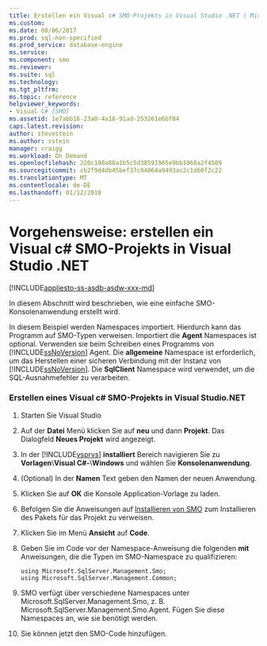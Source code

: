```yaml
---
title: Erstellen ein Visual c# SMO-Projekts in Visual Studio .NET | Microsoft Docs
ms.custom: 
ms.date: 08/06/2017
ms.prod: sql-non-specified
ms.prod_service: database-engine
ms.service: 
ms.component: smo
ms.reviewer: 
ms.suite: sql
ms.technology: 
ms.tgt_pltfrm: 
ms.topic: reference
helpviewer_keywords:
- Visual C# [SMO]
ms.assetid: 1e7abb16-23a0-4a18-91ad-253261e6bf84
caps.latest.revision: 
author: stevestein
ms.author: sstein
manager: craigg
ms.workload: On Demand
ms.openlocfilehash: 220c190a88a1b5c5d38591905e9bb1060a2f4509
ms.sourcegitcommit: cb2f9d4db45bef37c04064a9493ac2c1d60f2c22
ms.translationtype: MT
ms.contentlocale: de-DE
ms.lasthandoff: 01/12/2018
---
```

# <a name="how-to-create-a-visual-c-smo-project-in-visual-studio-net"></a>Vorgehensweise: erstellen ein Visual c# SMO-Projekts in Visual Studio .NET
[!INCLUDE[appliesto-ss-asdb-asdw-xxx-md](../../includes/appliesto-ss-asdb-asdw-xxx-md.md)]

  In diesem Abschnitt wird beschrieben, wie eine einfache SMO-Konsolenanwendung erstellt wird.  
  
 In diesem Beispiel werden Namespaces importiert. Hierdurch kann das Programm auf SMO-Typen verweisen. Importiert die **Agent** Namespaces ist optional. Verwenden sie beim Schreiben eines Programms von [!INCLUDE[ssNoVersion](../../includes/ssnoversion-md.md)] Agent. Die **allgemeine** Namespace ist erforderlich, um das Herstellen einer sicheren Verbindung mit der Instanz von [!INCLUDE[ssNoVersion](../../includes/ssnoversion-md.md)]. Die **SqlClient** Namespace wird verwendet, um die SQL-Ausnahmefehler zu verarbeiten.  
  
### <a name="creating-a-visual-c-smo-project-in-visual-studionet"></a>Erstellen eines Visual c# SMO-Projekts in Visual Studio.NET  
  
1. Starten Sie Visual Studio
  
2. Auf der **Datei** Menü klicken Sie auf **neu** und dann **Projekt**.  Das Dialogfeld **Neues Projekt** wird angezeigt.   
  
3. In der [!INCLUDE[vsprvs](../../includes/vsprvs-md.md)] **installiert** Bereich navigieren Sie zu **Vorlagen**\\**Visual C#-**\\**Windows** und wählen Sie **Konsolenanwendung**.  
  
4. (Optional) In der **Namen** Text geben den Namen der neuen Anwendung.  

5. Klicken Sie auf **OK** die Konsole Application-Vorlage zu laden.  

6. Befolgen Sie die Anweisungen auf [Installieren von SMO](installing-smo.md) zum Installieren des Pakets für das Projekt zu verweisen.
  
7. Klicken Sie im Menü **Ansicht** auf **Code**.
    
8. Geben Sie im Code vor der Namespace-Anweisung die folgenden **mit** Anweisungen, die die Typen im SMO-Namespace zu qualifizieren:
  
    ```  
    using Microsoft.SqlServer.Management.Smo;  
    using Microsoft.SqlServer.Management.Common;  
    ```  
  
15. SMO verfügt über verschiedene Namespaces unter Microsoft.SqlServer.Management.Smo, z. B. Microsoft.SqlServer.Management.Smo.Agent. Fügen Sie diese Namespaces an, wie sie benötigt werden.  
  
16. Sie können jetzt den SMO-Code hinzufügen.  
  
  
